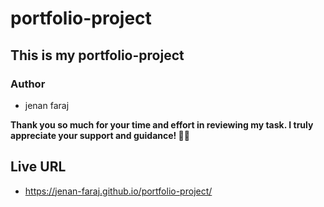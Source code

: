 # portfolio-project
## This is my portfolio-project
### Author
- jenan faraj
  
**Thank you so much for your time and effort in reviewing my task. I truly appreciate your support and guidance! 🙏🌟**
## Live URL
- https://jenan-faraj.github.io/portfolio-project/
